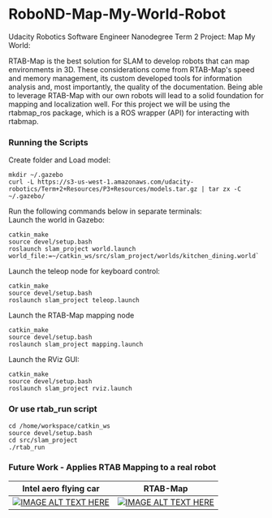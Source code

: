 # RoboND-Map-My-World-Robot
Udacity Robotics Software Engineer Nanodegree Term 2 Project: Map My World:

RTAB-Map is the best solution for SLAM to develop robots that can map environments in 3D. These considerations come from RTAB-Map's speed and memory management, its custom developed tools for information analysis and, most importantly, the quality of the documentation. Being able to leverage RTAB-Map with our own robots will lead to a solid foundation for mapping and localization well. For this project we will be using the rtabmap_ros package, which is a ROS wrapper (API) for interacting with rtabmap. 

### Running the Scripts

Create folder and Load model:
```
mkdir ~/.gazebo
curl -L https://s3-us-west-1.amazonaws.com/udacity-robotics/Term+2+Resources/P3+Resources/models.tar.gz | tar zx -C ~/.gazebo/

```
Run the following commands below in separate terminals:  
Launch the world in Gazebo:  
```
catkin_make
source devel/setup.bash 
roslaunch slam_project world.launch world_file:=~/catkin_ws/src/slam_project/worlds/kitchen_dining.world`
```  
Launch the teleop node for keyboard control:  
```
catkin_make
source devel/setup.bash 
roslaunch slam_project teleop.launch 
```
Launch the RTAB-Map mapping node  
```
catkin_make
source devel/setup.bash 
roslaunch slam_project mapping.launch
```  
Launch the RViz GUI:  
```
catkin_make
source devel/setup.bash 
roslaunch slam_project rviz.launch
``` 
### Or use rtab_run script
```
cd /home/workspace/catkin_ws
source devel/setup.bash
cd src/slam_project
./rtab_run
```

### Future Work - Applies RTAB Mapping to a real robot

Intel aero flying car      | RTAB-Map
:-------------------------:|:-------------------------:
[![IMAGE ALT TEXT HERE](https://img.youtube.com/vi/qXfB4bgf53A/0.jpg)](https://youtu.be/qXfB4bgf53A) |  [![IMAGE ALT TEXT HERE](https://img.youtube.com/vi/rF9DJFgUhv0/0.jpg)](https://youtu.be/rF9DJFgUhv0) 

